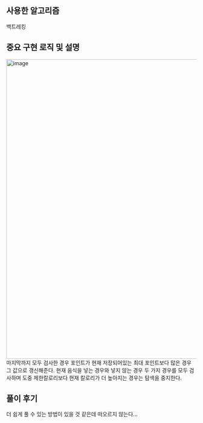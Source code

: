 ## 사용한 알고리즘

백트레킹

## 중요 구현 로직 및 설명

   <img width="793" alt="image" src="https://user-images.githubusercontent.com/45422827/217013438-028ed4e7-35e4-4356-bf16-9782779c985a.png">
   마지막까지 모두 검사한 경우 포인트가 현재 저장되어있는 최대 포인트보다 많은 경우 그 값으로 갱신해준다.
   현재 음식을 넣는 경우와 넣지 않는 경우 두 가지 경우를 모두 검사하며 도중 제한칼로리보다 현재 칼로리가 더 높아지는 경우는 탐색을 중지한다.

## 풀이 후기

더 쉽게 풀 수 있는 방법이 있을 것 같은데 떠오르지 않는다...
